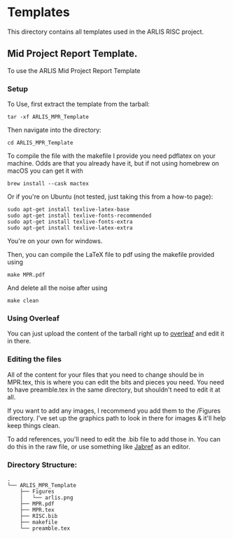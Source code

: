 # Templates
This directory contains all templates used in the ARLIS RISC project. 

## Mid Project Report Template. 
To use the ARLIS Mid Project Report Template

### Setup

To Use, first extract the template from the tarball: 

    tar -xf ARLIS_MPR_Template

Then navigate into the directory: 

    cd ARLIS_MPR_Template

To compile the file with the makefile I provide you need pdflatex on your machine. Odds are that you already have it, but if not using homebrew on macOS you can get it with 

    brew install --cask mactex

Or if you're on Ubuntu (not tested, just taking this from a how-to page): 

    sudo apt-get install texlive-latex-base
    sudo apt-get install texlive-fonts-recommended
    sudo apt-get install texlive-fonts-extra
    sudo apt-get install texlive-latex-extra

You're on your own for windows. 

Then, you can compile the LaTeX file to pdf using the makefile provided using

    make MPR.pdf

And delete all the noise after using 

    make clean

### Using Overleaf
You can just upload the content of the tarball right up to [overleaf](https://www.overleaf.com/) and edit it in there. 

### Editing the files
All of the content for your files that you need to change should be in MPR.tex, this is where you can edit the bits and pieces you need. You need to have preamble.tex in the same directory, but shouldn't need to edit it at all. 

If you want to add any images, I recommend you add them to the /Figures directory. I've set up the graphics path to look in there for images & it'll help keep things clean. 

To add references, you'll need to edit the .bib file to add those in. You can do this in the raw file, or use something like [Jabref](https://www.jabref.org/) as an editor. 


### Directory Structure:
```
.
└── ARLIS_MPR_Template
    ├── Figures
    │   └── arlis.png
    ├── MPR.pdf
    ├── MPR.tex
    ├── RISC.bib
    ├── makefile
    └── preamble.tex
```